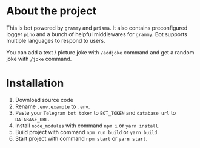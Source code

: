# About the project

This is bot powered by `grammy` and `prisma`. It also contains preconfigured logger `pino` and a bunch of helpful
middlewares for `grammy`. Bot supports multiple languages to respond to users.

You can add a text / picture joke with `/addjoke` command and get a random joke with `/joke` command.

# Installation

1. Download source code
2. Rename `.env.example` to `.env`.
3. Paste your `Telegram bot token` to `BOT_TOKEN` and `database url` to `DATABASE_URL`.
4. Install `node_modules` with command `npm i` or `yarn install`.
5. Build project with command `npm run build` or `yarn build`.
6. Start project with command `npm start` or `yarn start`.
